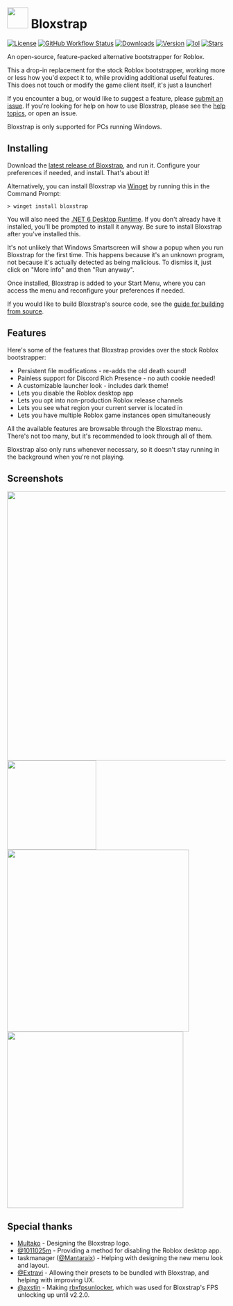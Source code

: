 # <img src="https://github.com/pizzaboxer/bloxstrap/raw/main/Images/Bloxstrap.png" width="48"/> Bloxstrap
[![License](https://img.shields.io/github/license/pizzaboxer/bloxstrap)](https://github.com/pizzaboxer/bloxstrap/blob/main/LICENSE)
[![GitHub Workflow Status](https://img.shields.io/github/actions/workflow/status/pizzaboxer/bloxstrap/ci.yml?branch=main&label=builds)](https://github.com/pizzaboxer/bloxstrap/actions)
[![Downloads](https://img.shields.io/github/downloads/pizzaboxer/bloxstrap/total)](https://github.com/pizzaboxer/bloxstrap/releases)
[![Version](https://img.shields.io/github/v/release/pizzaboxer/bloxstrap?color=4d3dff)](https://github.com/pizzaboxer/bloxstrap/releases/latest)
[![lol](https://img.shields.io/badge/mom%20made-pizza%20rolls-orange)](https://media.tenor.com/FIkSGbGycmAAAAAd/manly-roblox.gif)
[![Stars](https://img.shields.io/github/stars/pizzaboxer/bloxstrap?style=social)](https://github.com/pizzaboxer/bloxstrap/stargazers)

An open-source, feature-packed alternative bootstrapper for Roblox.

This a drop-in replacement for the stock Roblox bootstrapper, working more or less how you'd expect it to, while providing additional useful features. This does not touch or modify the game client itself, it's just a launcher!

If you encounter a bug, or would like to suggest a feature, please [submit an issue](https://github.com/pizzaboxer/bloxstrap/issues). If you're looking for help on how to use Bloxstrap, please see the [help topics](https://github.com/pizzaboxer/bloxstrap/wiki), or open an issue.
 
Bloxstrap is only supported for PCs running Windows.
 
 ## Installing
Download the [latest release of Bloxstrap](https://github.com/pizzaboxer/bloxstrap/releases/latest), and run it. Configure your preferences if needed, and install. That's about it!

Alternatively, you can install Bloxstrap via [Winget](https://winstall.app/apps/pizzaboxer.Bloxstrap) by running this in the Command Prompt:
```
> winget install bloxstrap
```

You will also need the [.NET 6 Desktop Runtime](https://dotnet.microsoft.com/en-us/download/dotnet/thank-you/runtime-desktop-6.0.16-windows-x64-installer). If you don't already have it installed, you'll be prompted to install it anyway. Be sure to install Bloxstrap after you've installed this.

It's not unlikely that Windows Smartscreen will show a popup when you run Bloxstrap for the first time. This happens because it's an unknown program, not because it's actually detected as being malicious. To dismiss it, just click on "More info" and then "Run anyway".

Once installed, Bloxstrap is added to your Start Menu, where you can access the menu and reconfigure your preferences if needed.

If you would like to build Bloxstrap's source code, see the [guide for building from source](https://github.com/pizzaboxer/bloxstrap/wiki/Building-Bloxstrap-from-source).
 
## Features
Here's some of the features that Bloxstrap provides over the stock Roblox bootstrapper:

* Persistent file modifications - re-adds the old death sound!
* Painless support for Discord Rich Presence - no auth cookie needed!
* A customizable launcher look - includes dark theme!
* Lets you disable the Roblox desktop app
* Lets you opt into non-production Roblox release channels
* Lets you see what region your current server is located in
* Lets you have multiple Roblox game instances open simultaneously

All the available features are browsable through the Bloxstrap menu. There's not too many, but it's recommended to look through all of them.

Bloxstrap also only runs whenever necessary, so it doesn't stay running in the background when you're not playing.

## Screenshots

<p float="left">
    <img src="https://user-images.githubusercontent.com/41478239/236173030-cab73a81-21c4-416e-bcba-a1854f3ecce6.png" width="620" />
    <img src="https://user-images.githubusercontent.com/41478239/219783594-976a3442-2ca2-4940-81db-948528375551.png" width="205" />
    <img src="https://user-images.githubusercontent.com/41478239/236173107-8da468ff-905e-45d0-af0c-5e433d29b9bc.png" width="419" />
    <img src="https://user-images.githubusercontent.com/41478239/224809793-9a42c9bf-fdfc-435c-819a-0827b8136ae8.png" width="406" />
<p>

## Special thanks
* [Multako](https://www.roblox.com/users/2485612194/profile) - Designing the Bloxstrap logo.
* [@1011025m](https://github.com/1011025m) - Providing a method for disabling the Roblox desktop app.
* taskmanager ([@Mantaraix](https://github.com/Mantaraix)) - Helping with designing the new menu look and layout.
* [@Extravi](https://github.com/Extravi) - Allowing their presets to be bundled with Bloxstrap, and helping with improving UX.
* [@axstin](https://github.com/axstin) - Making [rbxfpsunlocker](https://github.com/axstin/rbxfpsunlocker), which was used for Bloxstrap's FPS unlocking up until v2.2.0.
